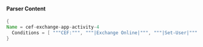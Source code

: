 #### Parser Content
```Java
{
Name = cef-exchange-app-activity-4
  Conditions = [ """CEF:""", """|Exchange Online|""", """|Set-User|""" ]
}
```